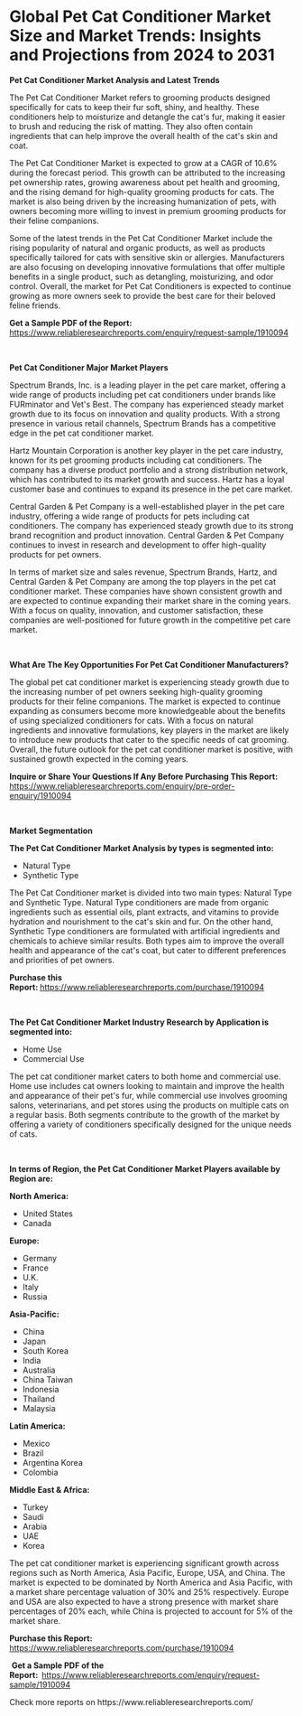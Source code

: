 <p><h1>Global Pet Cat Conditioner Market Size and Market Trends: Insights and Projections from 2024 to 2031</h1></p><p><strong>Pet Cat Conditioner Market Analysis and Latest Trends</strong></p>
<p><p>The Pet Cat Conditioner Market refers to grooming products designed specifically for cats to keep their fur soft, shiny, and healthy. These conditioners help to moisturize and detangle the cat's fur, making it easier to brush and reducing the risk of matting. They also often contain ingredients that can help improve the overall health of the cat's skin and coat.</p><p>The Pet Cat Conditioner Market is expected to grow at a CAGR of 10.6% during the forecast period. This growth can be attributed to the increasing pet ownership rates, growing awareness about pet health and grooming, and the rising demand for high-quality grooming products for cats. The market is also being driven by the increasing humanization of pets, with owners becoming more willing to invest in premium grooming products for their feline companions.</p><p>Some of the latest trends in the Pet Cat Conditioner Market include the rising popularity of natural and organic products, as well as products specifically tailored for cats with sensitive skin or allergies. Manufacturers are also focusing on developing innovative formulations that offer multiple benefits in a single product, such as detangling, moisturizing, and odor control. Overall, the market for Pet Cat Conditioners is expected to continue growing as more owners seek to provide the best care for their beloved feline friends.</p></p>
<p><strong>Get a Sample PDF of the Report:&nbsp;</strong> <a href="https://www.reliableresearchreports.com/enquiry/request-sample/1910094">https://www.reliableresearchreports.com/enquiry/request-sample/1910094</a></p>
<p>&nbsp;</p>
<p><strong>Pet Cat Conditioner Major Market Players</strong></p>
<p><p>Spectrum Brands, Inc. is a leading player in the pet care market, offering a wide range of products including pet cat conditioners under brands like FURminator and Vet's Best. The company has experienced steady market growth due to its focus on innovation and quality products. With a strong presence in various retail channels, Spectrum Brands has a competitive edge in the pet cat conditioner market.</p><p>Hartz Mountain Corporation is another key player in the pet care industry, known for its pet grooming products including cat conditioners. The company has a diverse product portfolio and a strong distribution network, which has contributed to its market growth and success. Hartz has a loyal customer base and continues to expand its presence in the pet care market.</p><p>Central Garden & Pet Company is a well-established player in the pet care industry, offering a wide range of products for pets including cat conditioners. The company has experienced steady growth due to its strong brand recognition and product innovation. Central Garden & Pet Company continues to invest in research and development to offer high-quality products for pet owners.</p><p>In terms of market size and sales revenue, Spectrum Brands, Hartz, and Central Garden & Pet Company are among the top players in the pet cat conditioner market. These companies have shown consistent growth and are expected to continue expanding their market share in the coming years. With a focus on quality, innovation, and customer satisfaction, these companies are well-positioned for future growth in the competitive pet care market.</p></p>
<p>&nbsp;</p>
<p><strong>What Are The Key Opportunities For Pet Cat Conditioner Manufacturers?</strong></p>
<p><p>The global pet cat conditioner market is experiencing steady growth due to the increasing number of pet owners seeking high-quality grooming products for their feline companions. The market is expected to continue expanding as consumers become more knowledgeable about the benefits of using specialized conditioners for cats. With a focus on natural ingredients and innovative formulations, key players in the market are likely to introduce new products that cater to the specific needs of cat grooming. Overall, the future outlook for the pet cat conditioner market is positive, with sustained growth expected in the coming years.</p></p>
<p><strong>Inquire or Share Your Questions If Any Before Purchasing This Report:</strong> <a href="https://www.reliableresearchreports.com/enquiry/pre-order-enquiry/1910094">https://www.reliableresearchreports.com/enquiry/pre-order-enquiry/1910094</a></p>
<p>&nbsp;</p>
<p><strong>Market Segmentation</strong></p>
<p><strong>The Pet Cat Conditioner Market Analysis by types is segmented into:</strong></p>
<p><ul><li>Natural Type</li><li>Synthetic Type</li></ul></p>
<p><p>The Pet Cat Conditioner market is divided into two main types: Natural Type and Synthetic Type. Natural Type conditioners are made from organic ingredients such as essential oils, plant extracts, and vitamins to provide hydration and nourishment to the cat's skin and fur. On the other hand, Synthetic Type conditioners are formulated with artificial ingredients and chemicals to achieve similar results. Both types aim to improve the overall health and appearance of the cat's coat, but cater to different preferences and priorities of pet owners.</p></p>
<p><strong>Purchase this Report:&nbsp;</strong><a href="https://www.reliableresearchreports.com/purchase/1910094">https://www.reliableresearchreports.com/purchase/1910094</a></p>
<p>&nbsp;</p>
<p><strong>The Pet Cat Conditioner Market Industry Research by Application is segmented into:</strong></p>
<p><ul><li>Home Use</li><li>Commercial Use</li></ul></p>
<p><p>The pet cat conditioner market caters to both home and commercial use. Home use includes cat owners looking to maintain and improve the health and appearance of their pet's fur, while commercial use involves grooming salons, veterinarians, and pet stores using the products on multiple cats on a regular basis. Both segments contribute to the growth of the market by offering a variety of conditioners specifically designed for the unique needs of cats.</p></p>
<p>&nbsp;</p>
<p><strong>In terms of Region, the Pet Cat Conditioner Market Players available by Region are:</strong></p>
<p>
    <p> <strong> North America: </strong>
        <ul>
            <li>United States</li>
            <li>Canada</li>
        </ul>
        </p> 
    <p> <strong> Europe: </strong>
        <ul>
            <li>Germany</li>
            <li>France</li>
            <li>U.K.</li>
            <li>Italy</li>
            <li>Russia</li>
        </ul>
        </p> 
    <p> <strong> Asia-Pacific: </strong>
        <ul>
            <li>China</li>
            <li>Japan</li>
            <li>South Korea</li>
            <li>India</li>
            <li>Australia</li>
            <li>China Taiwan</li>
            <li>Indonesia</li>
            <li>Thailand</li>
            <li>Malaysia</li>
        </ul>
        </p> 
    <p> <strong> Latin America: </strong>
        <ul>
            <li>Mexico</li>
            <li>Brazil</li>
            <li>Argentina Korea</li>
            <li>Colombia</li>
        </ul>
        </p> 
    <p> <strong> Middle East & Africa: </strong>
        <ul>
            <li>Turkey</li>
            <li>Saudi</li>
            <li>Arabia</li>
            <li>UAE</li>
            <li>Korea</li>
        </ul>
    </p>
    </p>
<p><p>The pet cat conditioner market is experiencing significant growth across regions such as North America, Asia Pacific, Europe, USA, and China. The market is expected to be dominated by North America and Asia Pacific, with a market share percentage valuation of 30% and 25% respectively. Europe and USA are also expected to have a strong presence with market share percentages of 20% each, while China is projected to account for 5% of the market share.</p></p>
<p><strong>Purchase this Report: </strong><a href="https://www.reliableresearchreports.com/purchase/1910094">https://www.reliableresearchreports.com/purchase/1910094</a></p>
<p>&nbsp;<strong>Get a Sample PDF of the Report:&nbsp;&nbsp;</strong><a href="https://www.reliableresearchreports.com/enquiry/request-sample/1910094">https://www.reliableresearchreports.com/enquiry/request-sample/1910094</a></p>
<p><strong></strong></p>
<p>Check more reports on https://www.reliableresearchreports.com/</p>